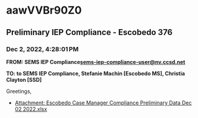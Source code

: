 # aawVVBr90Z0
## Preliminary IEP Compliance - Escobedo 376
### Dec 2, 2022, 4:28:01 PM
**FROM: SEMS IEP Compliance<sems-iep-compliance-user@nv.ccsd.net>**

**TO: to SEMS IEP Compliance, Stefanie Machin [Escobedo MS], Christia Clayton [SSD]**


Greetings, 





* [Attachment: Escobedo Case Manager Compliance Preliminary Data Dec 02 2022.xlsx](aawVVBr90Z0-attachment-1.xlsx)
